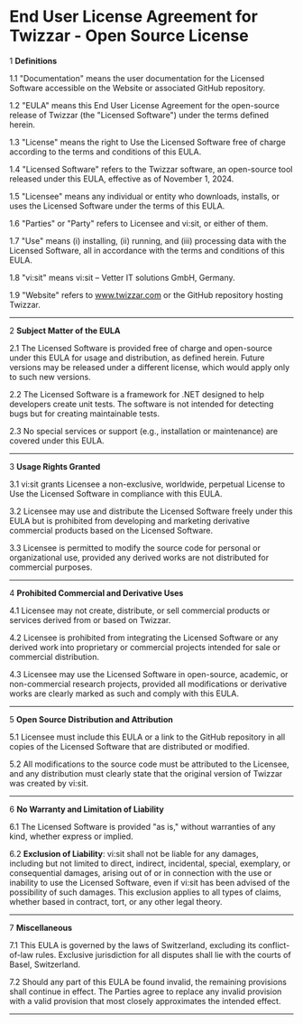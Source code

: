 # End User License Agreement for Twizzar - Open Source License

1 **Definitions**

1.1 "Documentation" means the user documentation for the Licensed Software accessible on the Website or associated GitHub repository.

1.2 "EULA" means this End User License Agreement for the open-source release of Twizzar (the "Licensed Software") under the terms defined herein.

1.3 "License" means the right to Use the Licensed Software free of charge according to the terms and conditions of this EULA.

1.4 "Licensed Software" refers to the Twizzar software, an open-source tool released under this EULA, effective as of November 1, 2024.

1.5 "Licensee" means any individual or entity who downloads, installs, or uses the Licensed Software under the terms of this EULA.

1.6 "Parties" or "Party" refers to Licensee and vi:sit, or either of them.

1.7 "Use" means (i) installing, (ii) running, and (iii) processing data with the Licensed Software, all in accordance with the terms and conditions of this EULA.

1.8 "vi:sit" means vi:sit – Vetter IT solutions GmbH, Germany.

1.9 "Website" refers to www.twizzar.com or the GitHub repository hosting Twizzar.

---

2 **Subject Matter of the EULA**

2.1 The Licensed Software is provided free of charge and open-source under this EULA for usage and distribution, as defined herein. Future versions may be released under a different license, which would apply only to such new versions.

2.2 The Licensed Software is a framework for .NET designed to help developers create unit tests. The software is not intended for detecting bugs but for creating maintainable tests.

2.3 No special services or support (e.g., installation or maintenance) are covered under this EULA.

---

3 **Usage Rights Granted**

3.1 vi:sit grants Licensee a non-exclusive, worldwide, perpetual License to Use the Licensed Software in compliance with this EULA.

3.2 Licensee may use and distribute the Licensed Software freely under this EULA but is prohibited from developing and marketing derivative commercial products based on the Licensed Software.

3.3 Licensee is permitted to modify the source code for personal or organizational use, provided any derived works are not distributed for commercial purposes.

---

4 **Prohibited Commercial and Derivative Uses**

4.1 Licensee may not create, distribute, or sell commercial products or services derived from or based on Twizzar.

4.2 Licensee is prohibited from integrating the Licensed Software or any derived work into proprietary or commercial projects intended for sale or commercial distribution.

4.3 Licensee may use the Licensed Software in open-source, academic, or non-commercial research projects, provided all modifications or derivative works are clearly marked as such and comply with this EULA.

---

5 **Open Source Distribution and Attribution**

5.1 Licensee must include this EULA or a link to the GitHub repository in all copies of the Licensed Software that are distributed or modified.

5.2 All modifications to the source code must be attributed to the Licensee, and any distribution must clearly state that the original version of Twizzar was created by vi:sit.

---

6 **No Warranty and Limitation of Liability**

6.1 The Licensed Software is provided "as is," without warranties of any kind, whether express or implied.

6.2 **Exclusion of Liability**: vi:sit shall not be liable for any damages, including but not limited to direct, indirect, incidental, special, exemplary, or consequential damages, arising out of or in connection with the use or inability to use the Licensed Software, even if vi:sit has been advised of the possibility of such damages. This exclusion applies to all types of claims, whether based in contract, tort, or any other legal theory.

---

7 **Miscellaneous**

7.1 This EULA is governed by the laws of Switzerland, excluding its conflict-of-law rules. Exclusive jurisdiction for all disputes shall lie with the courts of Basel, Switzerland.

7.2 Should any part of this EULA be found invalid, the remaining provisions shall continue in effect. The Parties agree to replace any invalid provision with a valid provision that most closely approximates the intended effect.

---
